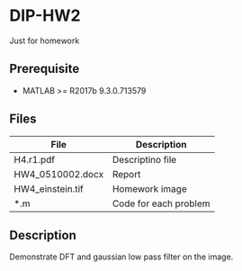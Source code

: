 # DIP-HW2
Just for homework

## Prerequisite
* MATLAB >= R2017b 9.3.0.713579

## Files
| File | Description |
| --- | --- |
| H4.r1.pdf | Descriptino file |
| HW4_0510002.docx | Report |
| HW4_einstein.tif | Homework image |
| *.m | Code for each problem |

## Description
Demonstrate DFT and gaussian low pass filter on the image.
